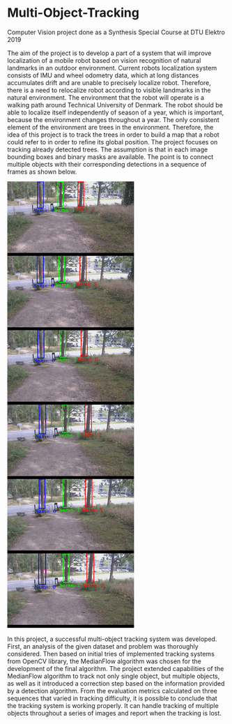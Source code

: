 # Multi-Object-Tracking
Computer Vision project done as a Synthesis Special Course at DTU Elektro 2019

The aim of the project is to develop a part of a system that will improve localization of a mobile robot based on vision recognition of natural landmarks in an outdoor environment. Current robots localization system consists of IMU and wheel odometry data, which at long distances accumulates drift and are unable to precisely localize robot. Therefore, there is a need to relocalize robot according to visible landmarks in the natural environment. The environment that the robot will operate is a walking path around Technical University of Denmark. The robot should be able to localize itself independently of season of a year, which is important, because the environment changes throughout a year. The only consistent element of the environment are trees in the environment. Therefore, the idea of this project is to track the trees in order to build a map that a robot could refer to in order to refine its global position. The project focuses on tracking already detected trees. The assumption is that in each image bounding boxes and binary masks are available. The point is to connect multiple objects with their corresponding detections in a sequence of frames as shown below.


![](Example_imgs/seq1.jpg?raw=true "Tracking sequence with 3 objects")


In this project, a successful multi-object tracking system was developed. First, an analysis of the given dataset and problem was thoroughly considered. Then based on initial tries of implemented tracking systems from OpenCV library, the MedianFlow algorithm was chosen for the development of the final algorithm. The project extended capabilities of the MedianFlow algorithm to track not only single object, but multiple objects, as well as it introduced a correction step based on the information provided by a detection algorithm. From the evaluation metrics calculated on three sequences that varied in tracking difficulty, it is possible to conclude that the tracking system is working properly. It can handle tracking of multiple objects throughout a series of images and report when the tracking is lost.
